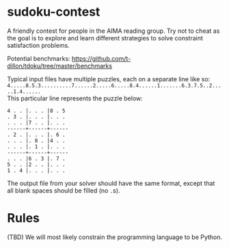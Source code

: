 # sudoku-contest
A friendly contest for people in the AIMA reading group. Try not to cheat as the goal is to explore and learn different strategies to solve constraint satisfaction problems. 

Potential benchmarks:
https://github.com/t-dillon/tdoku/tree/master/benchmarks

Typical input files have multiple puzzles, each on a separate line like so:  
`4.....8.5.3..........7......2.....6.....8.4......1.......6.3.7.5..2.....1.4......`  
This particular line represents the puzzle below:  
```
4 . . |. . . |8 . 5 
. 3 . |. . . |. . . 
. . . |7 . . |. . . 
------+------+------
. 2 . |. . . |. 6 . 
. . . |. 8 . |4 . . 
. . . |. 1 . |. . . 
------+------+------
. . . |6 . 3 |. 7 . 
5 . . |2 . . |. . . 
1 . 4 |. . . |. . . 
```
The output file from your solver should have the same format, except that all blank spaces should be filled (no `.`s).

# Rules
(TBD)
We will most likely constrain the programming language to be Python.
